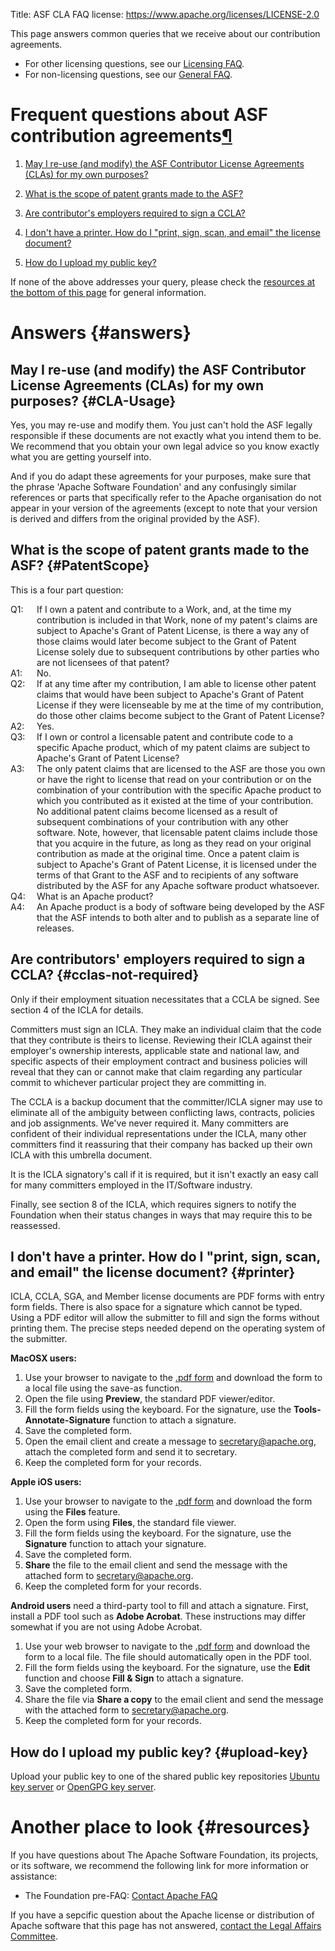 Title: ASF CLA FAQ
license: https://www.apache.org/licenses/LICENSE-2.0

This page answers common queries that we receive about our contribution agreements. 

* For other licensing questions, see our [Licensing FAQ](../foundation/licensing.html).
* For non-licensing questions, see our [General FAQ](/foundation/preFAQ.html).

<h1 id="frequent-questions-about-asf-contribution-agreements">Frequent questions about ASF contribution agreements<a class="headerlink" href="#frequent-questions-about-asf-contribution-agreements" title="Permanent link">&para;</a></h1>

1.  [May I re-use (and modify) the ASF Contributor License Agreements
(CLAs) for my own purposes?](#CLA-Usage) 

1.  [What is the scope of patent grants made to the ASF?](#PatentScope) 

1.  [Are contributor's employers required to sign a CCLA?](#cclas-not-required)

1.  [I don't have a printer. How do I "print, sign, scan, and email" the license document?](#printer)

1.  [How do I upload my public key?](#upload-key)

If none of the above addresses your query, please check the [resources at
the bottom of this page](#resources) for general information.

# Answers {#answers}

## May I re-use (and modify) the ASF Contributor License Agreements (CLAs) for my own purposes?  {#CLA-Usage}

Yes, you may re-use and modify them. You just can't hold the ASF
legally responsible if these documents are not exactly what you intend them
to be. We recommend that you obtain your own legal advice so you know
exactly what you are getting yourself into.

And if you do adapt these agreements for your purposes, make
sure that the phrase 'Apache Software Foundation' and any confusingly
similar references or parts that specifically refer to the Apache
organisation do not appear in your version of the agreements (except to
note that your version is derived and differs from the original provided by
the ASF).


## What is the scope of patent grants made to the ASF?  {#PatentScope}
<style>
  dl dt  {float: left}
  dl dd  {margin-left: 3em}
</style>

This is a four part question:

<dl>
  <dt>Q1:</dt>
  <dd>If I own a patent and contribute to a Work, and, at the time my
     contribution is included in that Work, none of my patent's claims are
     subject to Apache's Grant of Patent License, is there a way any of
     those claims would later become subject to the Grant of Patent License
     solely due to subsequent contributions by other parties who are not
     licensees of that patent?
  </dd>
  <dt>A1:</dt>
  <dd>No.</dd>
  <dt>Q2:</dt>
  <dd>If at any time after my contribution, I am able to license other
     patent claims that would have been subject to Apache's Grant of Patent
     License if they were licenseable by me at the time of my contribution,
     do those other claims become subject to the Grant of Patent License?
  </dd>
  <dt>A2:</dt>
  <dd>Yes.</dd>
  <dt>Q3:</dt>
  <dd>If I own or control a licensable patent and contribute code to a
     specific Apache product, which of my patent claims are subject to
     Apache's Grant of Patent License?
  </dd>
  <dt>A3:</dt>
  <dd>The only patent claims that are licensed to the ASF are those you own
     or have the right to license that read on your contribution or on the
     combination of your contribution with the specific Apache product to
     which you contributed as it existed at the time of your contribution.
     No additional patent claims become licensed as a result of subsequent
     combinations of your contribution with any other software. Note,
     however, that licensable patent claims include those that you acquire
     in the future, as long as they read on your original contribution as
     made at the original time. Once a patent claim is subject to Apache's
     Grant of Patent License, it is licensed under the terms of that Grant
     to the ASF and to recipients of any software distributed by the ASF
     for any Apache software product whatsoever.
  </dd>
  <dt>Q4:</dt>
  <dd>What is an Apache product?</dt>
  <dt>A4:</dt>
  <dd>An Apache product is a body of software being developed by the ASF
     that the ASF intends to both alter and to publish as a separate line
     of releases.
  </dd>
</dl>

## Are contributors' employers required to sign a CCLA?  {#cclas-not-required}

Only if their employment situation necessitates that a CCLA be signed.
See section 4 of the ICLA for details.

Committers must sign an ICLA.  They make an individual claim that the code that
they contribute is theirs to license.  Reviewing their ICLA against their
employer's ownership interests, applicable state and national law, and specific
aspects of their employment contract and business policies will reveal that
they can or cannot make that claim regarding any particular commit to whichever
particular project they are committing in.

The CCLA is a backup document that the committer/ICLA signer may use to 
eliminate all of the ambiguity between conflicting laws, contracts,
policies and job assignments.  We've never required it. Many committers
are confident of their individual representations under the ICLA, many other
committers find it reassuring that their company has backed up their own
ICLA with this umbrella document.

It is the ICLA signatory's call if it is required, but it isn't exactly an easy
call for many committers employed in the IT/Software industry.

Finally, see section 8 of the ICLA, which requires signers to notify the
Foundation when their status changes in ways that may require this to
be reassessed.

## I don't have a printer. How do I "print, sign, scan, and email" the license document?  {#printer}

ICLA, CCLA, SGA, and Member license documents are PDF forms with entry form fields.
There is also space for a signature which cannot be typed.
Using a PDF editor will allow the submitter to fill and sign the forms without printing them.
The precise steps needed depend on the operating system of the submitter.

**MacOSX users:** 

1. Use your browser to navigate to the [.pdf form](/licenses/contributor-agreements.html) and download the form to a local file using the save-as function.
2. Open the file using **Preview**, the standard PDF viewer/editor. 
3. Fill the form fields using the keyboard. For the signature, use the **Tools-Annotate-Signature** function to attach a signature. 
4. Save the completed form.
5. Open the email client and create a message to [secretary@apache.org](mailto:secretary@apache.org), attach the completed form and send it to secretary.
6. Keep the completed form for your records.

**Apple iOS users:** 

1. Use your browser to navigate to the [.pdf form](/licenses/contributor-agreements.html) and download the form using the **Files** feature. 
2. Open the form using **Files**, the standard file viewer.
3. Fill the form fields using the keyboard. For the signature, use the **Signature** function to attach your signature. 
4. Save the completed form. 
5. **Share** the file to the email client and send the message with the attached form to [secretary@apache.org](mailto:secretary@apache.org).
6. Keep the completed form for your records.

**Android users** need a third-party tool to fill and attach a signature. 
First, install a PDF tool such as **Adobe Acrobat**. These instructions may differ somewhat if you are not using Adobe Acrobat.

1. Use your web browser to navigate to the [.pdf form](/licenses/contributor-agreements.html) and download the form to a local file. The file should automatically open in the PDF tool.
2. Fill the form fields using the keyboard. For the signature, use the **Edit** function and choose **Fill & Sign** to attach a signature. 
3. Save the completed form. 
4. Share the file via **Share a copy** to the email client and send the message with the attached form to [secretary@apache.org](mailto:secretary@apache.org).
5. Keep the completed form for your records.

## How do I upload my public key?  {#upload-key}

Upload your public key to one of the shared public key repositories 
[Ubuntu key server](https://keyserver.ubuntu.com) or [OpenGPG key server](https://keys.openpgp.org).

# Another place to look  {#resources}

If you have questions about The Apache Software Foundation, its projects,
or its software, we recommend the following link for more information or
assistance:

- The Foundation pre-FAQ: [Contact Apache FAQ](/foundation/preFAQ.html) 

If you have a sepcific question about the Apache license or
distribution of Apache software that this page has not answered, [contact the Legal Affairs Committee](/legal/).
